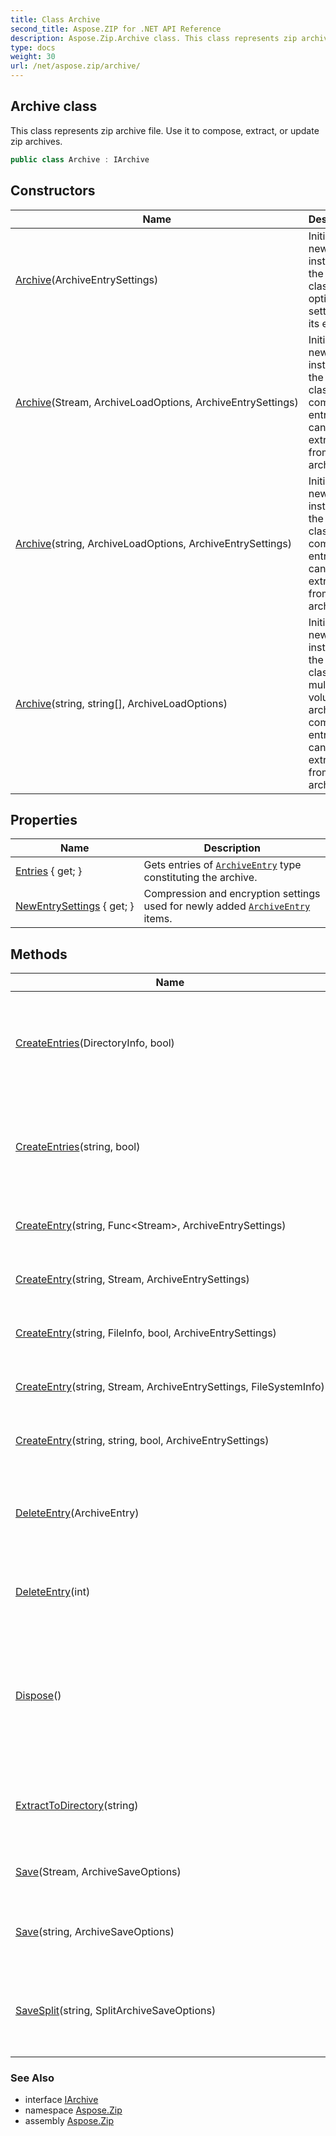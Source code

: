 ```yaml
---
title: Class Archive
second_title: Aspose.ZIP for .NET API Reference
description: Aspose.Zip.Archive class. This class represents zip archive file. Use it to compose extract or update zip archives
type: docs
weight: 30
url: /net/aspose.zip/archive/
---
```

## Archive class

This class represents zip archive file. Use it to compose, extract, or update zip archives.

```csharp
public class Archive : IArchive
```

## Constructors

| Name | Description |
| --- | --- |
| [Archive](archive/#constructor)(ArchiveEntrySettings) | Initializes a new instance of the `Archive` class with optional settings for its entries. |
| [Archive](archive/#constructor_1)(Stream, ArchiveLoadOptions, ArchiveEntrySettings) | Initializes a new instance of the `Archive` class and composes entries list can be extracted from the archive. |
| [Archive](archive/#constructor_2)(string, ArchiveLoadOptions, ArchiveEntrySettings) | Initializes a new instance of the `Archive` class and composes entries list can be extracted from the archive. |
| [Archive](archive/#constructor_3)(string, string[], ArchiveLoadOptions) | Initializes a new instance of the `Archive` class from multi-volume zip archive and composes entries list can be extracted from the archive. |

## Properties

| Name | Description |
| --- | --- |
| [Entries](../../aspose.zip/archive/entries/) { get; } | Gets entries of [`ArchiveEntry`](../archiveentry/) type constituting the archive. |
| [NewEntrySettings](../../aspose.zip/archive/newentrysettings/) { get; } | Compression and encryption settings used for newly added [`ArchiveEntry`](../archiveentry/) items. |

## Methods

| Name | Description |
| --- | --- |
| [CreateEntries](../../aspose.zip/archive/createentries/#createentries)(DirectoryInfo, bool) | Adds to the archive all files and directories recursively in the directory given. |
| [CreateEntries](../../aspose.zip/archive/createentries/#createentries_1)(string, bool) | Adds to the archive all files and directories recursively in the directory given. |
| [CreateEntry](../../aspose.zip/archive/createentry/#createentry)(string, Func&lt;Stream&gt;, ArchiveEntrySettings) | Create single entry within the archive. |
| [CreateEntry](../../aspose.zip/archive/createentry/#createentry_2)(string, Stream, ArchiveEntrySettings) | Create single entry within the archive. |
| [CreateEntry](../../aspose.zip/archive/createentry/#createentry_1)(string, FileInfo, bool, ArchiveEntrySettings) | Create single entry within the archive. |
| [CreateEntry](../../aspose.zip/archive/createentry/#createentry_3)(string, Stream, ArchiveEntrySettings, FileSystemInfo) | Create single entry within the archive. |
| [CreateEntry](../../aspose.zip/archive/createentry/#createentry_4)(string, string, bool, ArchiveEntrySettings) | Create single entry within the archive. |
| [DeleteEntry](../../aspose.zip/archive/deleteentry/#deleteentry)(ArchiveEntry) | Removes the first occurrence of a specific entry from the entries list. |
| [DeleteEntry](../../aspose.zip/archive/deleteentry/#deleteentry_1)(int) | Removes the entry from the entries list by index. |
| [Dispose](../../aspose.zip/archive/dispose/)() | Performs application-defined tasks associated with freeing, releasing, or resetting unmanaged resources. |
| [ExtractToDirectory](../../aspose.zip/archive/extracttodirectory/)(string) | Extracts all the files in the archive to the directory provided. |
| [Save](../../aspose.zip/archive/save/#save)(Stream, ArchiveSaveOptions) | Saves archive to the stream provided. |
| [Save](../../aspose.zip/archive/save/#save_1)(string, ArchiveSaveOptions) | Saves archive to destination file provided. |
| [SaveSplit](../../aspose.zip/archive/savesplit/)(string, SplitArchiveSaveOptions) | Saves multi-volume archive to destination directory provided. |

### See Also

* interface [IArchive](../iarchive/)
* namespace [Aspose.Zip](../../aspose.zip/)
* assembly [Aspose.Zip](../../)


